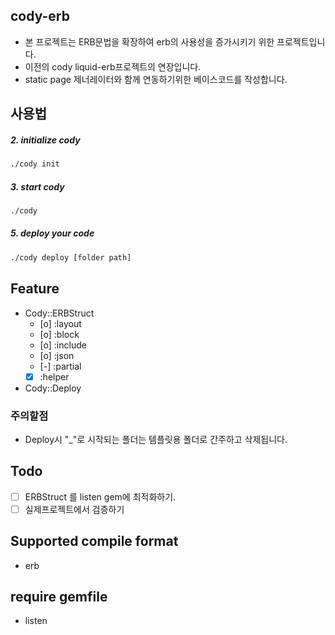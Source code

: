 ## cody-erb
  - 본 프로젝트는 ERB문법을 확장하여 erb의 사용성을 증가시키기 위한 프로젝트입니다.
  - 이전의 cody liquid-erb프로젝트의 연장입니다.
  - static page 제너레이터와 함께 연동하기위한 베이스코드를 작성합니다.

## 사용법

##### 2. initialize cody
```sh
./cody init
```

##### 3. start cody
```sh
./cody
```

##### 5. deploy your code
```sh
./cody deploy [folder path]
```

## Feature
  - Cody::ERBStruct
    - [o] :layout
    - [o] :block
    - [o] :include
    - [o] :json
    - [-] :partial
    - [x] :helper
    
  - Cody::Deploy

### 주의할점
  - Deploy시 "_"로 시작되는 폴더는 템플릿용 폴더로 간주하고 삭제됩니다.

## Todo
 - [ ] ERBStruct 를 listen gem에 최적화하기.
 - [ ] 실제프로젝트에서 검증하기

## Supported compile format
  - erb

## require gemfile
  - listen